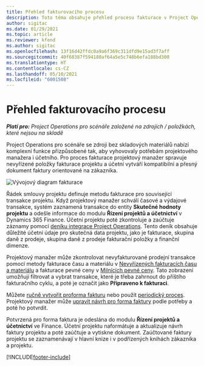 ```yaml
---
title: Přehled fakturovacího procesu
description: Toto téma obsahuje přehled procesu fakturace v Project Operations pro scénáře se zdroji bez skladových materiálů.
author: sigitac
ms.date: 01/29/2021
ms.topic: article
ms.reviewer: kfend
ms.author: sigitac
ms.openlocfilehash: 13f16d42ffdc0a9a6f369c311dfd9e15ad3f7aff
ms.sourcegitcommit: 40f68387f594180af64a5e5c748b6efa188bd300
ms.translationtype: HT
ms.contentlocale: cs-CZ
ms.lasthandoff: 05/10/2021
ms.locfileid: "6001508"
---
```

# <a name="invoicing-process-overview"></a>Přehled fakturovacího procesu

_**Platí pro:** Project Operations pro scénáře založené na zdrojích / položkách, které nejsou na skladě_

Project Operations pro scénáře se zdroji bez skladových materiálů nabízí komplexní funkce přizpůsobené tak, aby vyhovovaly potřebám projektového manažera i účetního. Pro proces fakturace projektový manažer spravuje nevyřízené položky fakturace projektu a účetní vytváří kompatibilní a přesný dokument faktury orientované na zákazníka.

![Vývojový diagram fakturace](./media/invoicing-flow.png)

Řádek smlouvy projektu definuje metodu fakturace pro související transakce projektu. Když projektový manažer schválí časové a výdajové transakce, systém zaznamená transakce do entity **Skutečné hodnoty projektu** a odešle informace do modulu **Řízení projektů a účetnictví** v Dynamics 365 Finance. Účetní projektu poté zkontroluje a zaúčtuje záznamy pomocí [deníku integrace Project Operations](../project-accounting/project-operations-integration-journal.md). Tento deník obsahuje důležité účetní údaje pro skutečná data projektu, jako je fakturace, skupina daně z prodeje, skupina daně z prodeje fakturační položky a finanční dimenze.

Projektový manažer může zkontrolovat nevyfakturované prodejní transakce pomocí metody fakturace času a materiálu v [Nevyřízených fakturacích času a materiálu](../proforma-invoicing/manage-billing-backlog.md#time-and-material-billing-backlog) a fakturace pevné ceny v [Milnících pevné ceny](../proforma-invoicing/manage-billing-backlog.md#fixed-price-milestones). Tato zobrazení umožňují filtrovat a vybrat transakce, které je třeba zahrnout do příštího fakturačního cyklu, a poté je označit jako **Připraveno k fakturaci**.

Můžete [ručně vytvořit proforma fakturu](../proforma-invoicing/create-manual-proforma-invoice.md) nebo použít [periodický proces](../proforma-invoicing/configure-automated-invoice-creation.md). Projektový manažer může [upravit návrh pro forma faktury](../proforma-invoicing/manage-proforma-invoice.md) podle potřeby a poté ho potvrdit.

Potvrzená pro forma faktura je odeslána do modulu **Řízení projektů a účetnictví** ve Finance. Účetní projektu naformátuje a aktualizuje návrh faktury projektu a poté zaúčtuje a vytiskne dokument. Zaúčtované faktury projektu se zaznamenávají v hlavní knize i v podřízených knihách zákazníka a projektu.


[!INCLUDE[footer-include](../includes/footer-banner.md)]